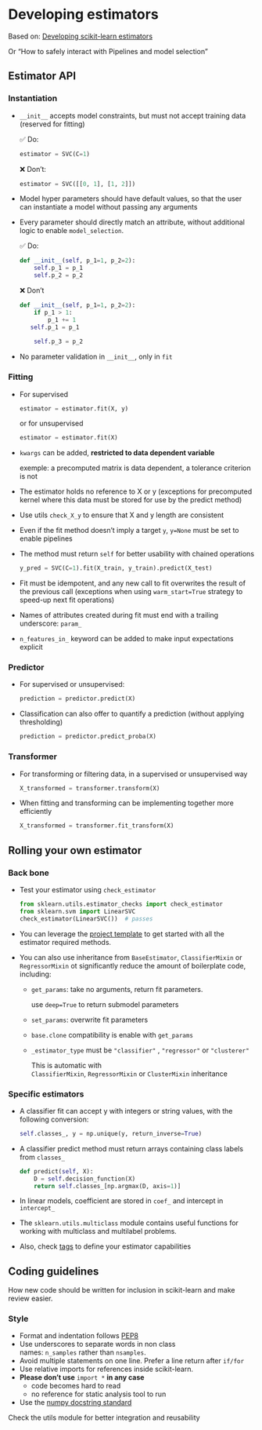 # Developing estimators

Based on: [Developing scikit-learn estimators](https://scikit-learn.org/stable/developers/develop.html)

Or “How to safely interact with Pipelines and model selection”

## Estimator API

### Instantiation

- `__init__` accepts model constraints, but must not accept training data (reserved for fitting)
    
    ✅ Do:
    
    ```python
    estimator = SVC(C=1)
    ```
    
    ❌ Don’t:
    
    ```python
    estimator = SVC([[0, 1], [1, 2]])
    ```
    
- Model hyper parameters should have default values, so that the user can instantiate a model without passing any arguments
- Every parameter should directly match an attribute, without additional logic to enable `model_selection`.
    
    ✅ Do:
    
    ```python
    def __init__(self, p_1=1, p_2=2):
    	self.p_1 = p_1
    	self.p_2 = p_2
    ```
    
    ❌ Don’t
    
    ```python
    def __init__(self, p_1=1, p_2=2):
    	if p_1 > 1:
    		p_1 += 1
       self.p_1 = p_1
    		
    	self.p_3 = p_2
    ```
    
- No parameter validation in `__init__`, only in `fit`

### Fitting

- For supervised
    
    ```python
    estimator = estimator.fit(X, y)
    ```
    
    or for unsupervised
    
    ```python
    estimator = estimator.fit(X)
    ```
    
- `kwargs` can be added, **restricted to data dependent variable**
    
    exemple: a precomputed matrix is data dependent, a tolerance criterion is not
    
- The estimator holds no reference to X or y (exceptions for precomputed kernel where this data must be stored for use by the predict method)
- Use utils `check_X_y` to ensure that X and y length are consistent
- Even if the fit method doesn’t imply a target `y`, `y=None` must be set to enable pipelines
- The method must return `self` for better usability with chained operations
    
    ```python
    y_pred = SVC(C=1).fit(X_train, y_train).predict(X_test)
    ```
    
- Fit must be idempotent, and any new call to fit overwrites the result of the previous call (exceptions when using `warm_start=True` strategy to speed-up next fit operations)
- Names of attributes created during fit must end with a trailing underscore: `param_`
- `n_features_in_` keyword can be added to make input expectations explicit

### Predictor

- For supervised or unsupervised:
    
    ```python
    prediction = predictor.predict(X)
    ```
    
- Classification can also offer to quantify a prediction (without applying thresholding)
    
    ```python
    prediction = predictor.predict_proba(X)
    ```
    

### Transformer

- For transforming or filtering data, in a supervised or unsupervised way
    
    ```python
    X_transformed = transformer.transform(X)
    ```
    
- When fitting and transforming can be implementing together more efficiently
    
    ```python
    X_transformed = transformer.fit_transform(X)
    ```
    

## Rolling your own estimator

### Back bone

- Test your estimator using `check_estimator`
    
    ```python
    from sklearn.utils.estimator_checks import check_estimator
    from sklearn.svm import LinearSVC
    check_estimator(LinearSVC())  # passes
    ```
    
- You can leverage the [project template](https://github.com/scikit-learn-contrib/project-template/blob/master/skltemplate/_template.py) to get started with all the estimator required methods.
- You can also use inheritance from `BaseEstimator`, `ClassifierMixin` or `RegressorMixin` ot significantly reduce the amount of boilerplate code, including:
    - `get_params`: take no arguments, return fit parameters.
        
        use `deep=True` to return submodel parameters
        
    - `set_params`: overwrite fit parameters
    - `base.clone` compatibility is enable with `get_params`
    - `_estimator_type` must be `"classifier"` , `"regressor"` or `"clusterer"`
        
        This is automatic with `ClassifierMixin`, `RegressorMixin` or `ClusterMixin` inheritance
        

### Specific estimators

- A classifier fit can accept y with integers or string values, with the following conversion:
    
    ```python
    self.classes_, y = np.unique(y, return_inverse=True)
    ```
    
- A classifier predict method must return arrays containing class labels from `classes_`
    
    ```python
    def predict(self, X):
        D = self.decision_function(X)
        return self.classes_[np.argmax(D, axis=1)]
    ```
    
- In linear models, coefficient are stored in `coef_` and intercept in `intercept_`
- The `sklearn.utils.multiclass` module contains useful functions for working with multiclass and multilabel problems.
- Also, check [tags](https://scikit-learn.org/stable/developers/develop.html#estimator-tags) to define your estimator capabilities

## Coding guidelines

How new code should be written for inclusion in scikit-learn and make review easier.

### Style

- Format and indentation follows [PEP8](https://peps.python.org/pep-0008/)
- Use underscores to separate words in non class names: `n_samples` rather than `nsamples`.
- Avoid multiple statements on one line. Prefer a line return after `if/for`
- Use relative imports for references inside scikit-learn.
- **Please don’t use** `import *` **in any case**
    - code becomes hard to read
    - no reference for static analysis tool to run
- Use the [numpy docstring standard](https://numpydoc.readthedocs.io/en/latest/format.html#numpydoc-docstring-guide)

Check the utils module for better integration and reusability